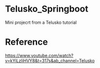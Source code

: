 # Telusko_Springboot
Mini projecrt from a Telusko tutorial

# Reference
https://www.youtube.com/watch?v=kYiLzIiHVY8&t=317s&ab_channel=Telusko
